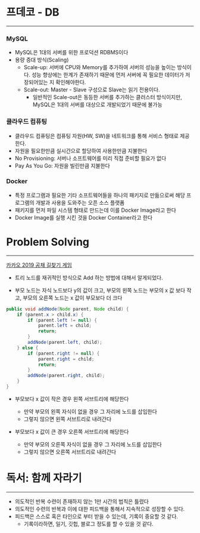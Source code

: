 # 프데코 - DB
---
### MySQL
- MySQL은 1대의 서버를 위한 프로덕션 RDBMS이다
- 용량 증대 방식(Scaling)
  - Scale-up: 서버에 CPU와 Memory를 추가하여 서버의 성능을 높이는 방식이다. 성능 향상에는 한계가 존재하기 때문에 먼저 서버에 꼭 필요한 데이터가 저장되어있는 지 확인해야한다.
  - Scale-out: Master - Slave 구성으로 Slave는 읽기 전용이다.
    - 일반적인 Scale-out은 동등한 서버를 추가하는 클러스터 방식이지만, MySQL은 1대의 서버를 대상으로 개발되었기 때문에 불가능

### 클라우드 컴퓨팅
- 클라우드 컴퓨팅은 컴퓨팅 자원(HW, SW)을 네트워크를 통해 서비스 형태로 제공한다.
- 자원을 필요한만큼 실시간으로 할당하여 사용한만큼 지불한다
- No Provisioning: 서버나 소프트웨어를 미리 직접 준비할 필요가 없다
- Pay As You Go: 자원을 빌린만큼 지불한다

### Docker
- 특정 프로그램과 필요한 기타 소프트웨어들을 하나의 패키지로 만듦으로써 해당 프로그램의 개발과 사용을 도와주는 오픈 소스 플랫폼
- 패키지를 먼저 파일 시스템 형태로 만드는데 이를 Docker Image라고 한다
- Docker Image를 실행 시킨 것을 Docker Container라고 한다

# Problem Solving
---
[카카오 2019 공채 길찾기 게임](https://programmers.co.kr/learn/courses/30/lessons/42892)
- 트리 노드를 재귀적인 방식으로 Add 하는 방법에 대해서 알게되었다.

- 부모 노드는 자식 노드보다 y의 값이 크고, 부모의 왼쪽 노드는 부모의 x 값 보다 작고, 부모의 오른쪽 노드는 x 값이 부모보다 더 크다

```java
public void addNode(Node parent, Node child) {
    if (parent.x > child.x) {
        if (parent.left != null) {
            parent.left = child;
            return;
        }
        addNode(parent.left, child);
    } else {
        if (parent.right != null) {
            parent.right = child;
            return;
        }
        addNode(parent.right, child);
    }
}
```
- 부모보다 x 값이 작은 경우 왼쪽 서브트리에 해당한다
  - 만약 부모의 왼쪽 자식이 없을 경우 그 자리에 노드를 삽입한다
  - 그렇지 않으면 왼쪽 서브트리로 내려간다

- 부모보다 x 값이 큰 경우 오른쪽 서브트리에 해당한다
  - 만약 부모의 오른쪽 자식이 없을 경우 그 자리에 노드를 삽입한다
  - 그렇지 않으면 오른쪽 서브트리로 내려간다

# 독서: 함께 자라기
---
- 의도적인 반복 수련이 존재하지 않는 1만 시간의 법칙은 틀렸다
- 의도적인 수련의 반복과 이에 대한 피드백을 통해서 지속적으로 성장할 수 있다.
- 피드백은 스스로 혹은 타인으로 부터 받을 수 있는데, 기록이 중요할 것 같다. 
  - 기록이라하면, 일기, 깃헙, 블로그 정도를 할 수 있을 것 같다.
